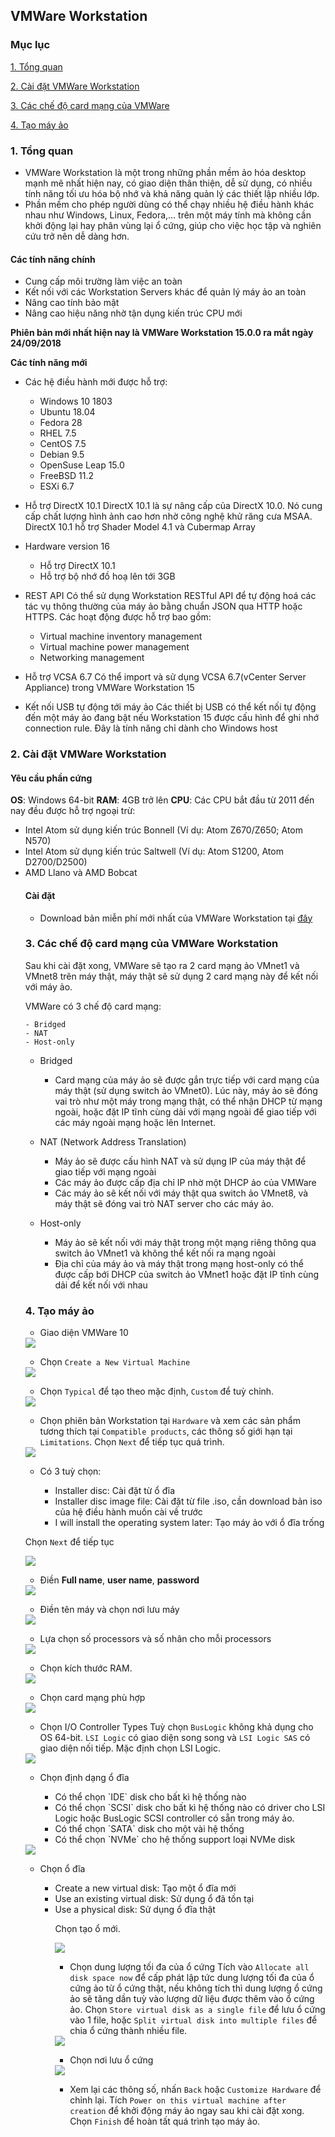 ## VMWare Workstation
### Mục lục

[1. Tổng quan](#tongquan)

[2. Cài đặt VMWare Workstation](#caidatvmware)

[3. Các chế độ card mạng của VMWare](#cacchedocardmang)

[4. Tạo máy ảo](#taomayao)

<a name="tongquan"></a>
### 1. Tổng quan

- VMWare Workstation là một trong những phần mềm ảo hóa desktop mạnh mẽ nhất hiện nay, có giao diện thân thiện, dễ sử dụng, có nhiều tính năng tối ưu hóa bộ nhớ và khả năng quản lý các thiết lập nhiều lớp.
- Phần mềm cho phép người dùng có thể chạy nhiều hệ điều hành khác nhau như Windows, Linux, Fedora,... trên một máy tính mà không cần khởi động lại hay phân vùng lại ổ cứng, giúp cho việc học tập và nghiên cứu trở nên dễ dàng hơn.

#### Các tính năng chính
- Cung cấp môi trường làm việc an toàn
- Kết nối với các Workstation Servers khác để quản lý máy ảo an toàn
- Nâng cao tính bảo mật
- Nâng cao hiệu năng nhờ tận dụng kiến trúc CPU mới

**Phiên bản mới nhất hiện nay là VMWare Workstation 15.0.0 ra mắt ngày 24/09/2018**

**Các tính năng mới**
- Các hệ điều hành mới được hỗ trợ:
	<ul>
	<li>Windows 10 1803</li>
	<li>Ubuntu 18.04</li>
	<li>Fedora 28</li>
	<li>RHEL 7.5</li>
	<li>CentOS 7.5</li>
	<li>Debian 9.5</li>
	<li>OpenSuse Leap 15.0</li>
	<li>FreeBSD 11.2</li>
	<li>ESXi 6.7</li>
	</ul>

- Hỗ trợ DirectX 10.1
DirectX 10.1 là sự nâng cấp của DirectX 10.0. Nó cung cấp chất lượng hình ảnh cao hơn nhờ công nghệ khử răng cưa MSAA. DirectX 10.1 hỗ trợ Shader Model 4.1 và Cubermap Array

- Hardware version 16

	<ul>
	<li>Hỗ trợ DirectX 10.1</li>
	<li>Hỗ trợ bộ nhớ đồ hoạ lên tới 3GB</li>
	</ul>

- REST API
Có thể sử dụng Workstation RESTful API để tự động hoá các tác vụ thông thường của máy ảo bằng chuẩn JSON qua HTTP hoặc HTTPS. Các hoạt động được hỗ trợ bao gồm:

	<ul>
	<li>Virtual machine inventory management</li>
	<li>Virtual machine power management</li>
	<li>Networking management</li>
	</ul>

- Hỗ trợ VCSA 6.7
Có thể import và sử dụng VCSA 6.7(vCenter Server Appliance) trong VMWare Workstation 15

- Kết nối USB tự động tới máy ảo
Các thiết bị USB có thể kết nối tự động đến một máy ảo đang bật nếu Workstation 15 được cấu hình để ghi nhớ connection rule.
Đây là tính năng chỉ dành cho Windows host

<a name="caidatvmware"></a>
### 2. Cài đặt VMWare Workstation

#### Yêu cầu phần cứng

**OS**: Windows 64-bit
**RAM**: 4GB trở lên
**CPU**: Các CPU bắt đầu từ 2011 đến nay đều được hỗ trợ ngoại trừ:

<ul>
<li>Intel Atom sử dụng kiến trúc Bonnell (Ví dụ: Atom Z670/Z650; Atom N570)</li>
<li>Intel Atom sử dụng kiến trúc Saltwell (Ví dụ: Atom S1200, Atom D2700/D2500)</li>
<li>AMD Llano và AMD Bobcat</li>

#### Cài đặt

- Download bản miễn phí mới nhất của VMWare Workstation tại [đây](https://my.vmware.com/en/web/vmware/free#desktop_end_user_computing/vmware_workstation_player/15_0)

<a name="cacchedocardmang"></a>
### 3. Các chế độ card mạng của VMWare Workstation

Sau khi cài đặt xong, VMWare sẽ tạo ra 2 card mạng ảo VMnet1 và VMnet8 trên máy thật, máy thật sẽ sử dụng 2 card mạng này để kết nối với máy ảo.

VMWare có 3 chế độ card mạng:

```
- Bridged
- NAT
- Host-only
```

- Bridged  

	<ul>
	<li>Card mạng của máy ảo sẽ được gắn trực tiếp với card mạng của máy thật (sử dụng switch ảo VMnet0). Lúc này, máy ảo sẽ đóng vai trò như một máy trong mạng thật, có thể nhận DHCP từ mạng ngoài, hoặc đặt IP tĩnh cùng dải với mạng ngoài để giao tiếp với các máy ngoài mạng hoặc lên Internet.</li>
	</ul>

- NAT (Network Address Translation)

	<ul>
	<li>Máy ảo sẽ được cấu hình NAT và sử dụng IP của máy thật để giao tiếp với mạng ngoài</li>
	<li>Các máy ảo được cấp địa chỉ IP nhờ một DHCP ảo của VMWare</li>
	<li>Các máy ảo sẽ kết nối với máy thật qua switch ảo VMnet8, và máy thật sẽ đóng vai trò NAT server cho các máy ảo.</li>
	</ul>

- Host-only

	<ul>
	<li>Máy ảo sẽ kết nối với máy thật trong một mạng riêng thông qua switch ảo VMnet1 và không thể kết nối ra mạng ngoài</li>
	<li>Địa chỉ của máy ảo và máy thật trong mạng host-only có thể được cấp bới DHCP của switch ảo VMnet1 hoặc đặt IP tĩnh cùng dải để kết nối với nhau</li>
	</ul>

<a name="taomayao"></a>
### 4. Tạo máy ảo

- Giao diện VMWare 10

<img src="https://github.com/doedoe12/Internship/blob/master/image/VMW1.jpg">

- Chọn `Create a New Virtual Machine`

<img src="https://github.com/doedoe12/Internship/blob/master/image/VMW2.jpg">

- Chọn `Typical` để tạo theo mặc định, `Custom` để tuỳ chỉnh.

<img src="https://github.com/doedoe12/Internship/blob/master/image/VMW3.jpg">

- Chọn phiên bản Workstation tại `Hardware` và xem các sản phẩm tương thích tại `Compatible products`, các thông số giới hạn tại `Limitations`. Chọn `Next` để tiếp tục quá trình.

<img src="https://github.com/doedoe12/Internship/blob/master/image/VMW4.jpg">

- Có 3 tuỳ chọn:

	<ul>
	<li>Installer disc: Cài đặt từ ổ đĩa</li>
	<li>Installer disc image file: Cài đặt từ file .iso, cần download bản iso của hệ điều hành muốn cài về trước</li>
	<li>I will install the operating system later: Tạo máy ảo với ổ đĩa trống</li>
	</ul>
Chọn `Next` để tiếp tục

<img src="https://github.com/doedoe12/Internship/blob/master/image/vmw5.jpg">

- Điền **Full name**, **user name**, **password**

<img src="https://github.com/doedoe12/Internship/blob/master/image/vmw6.jpg">

- Điền tên máy và chọn nơi lưu máy

<img src="https://github.com/doedoe12/Internship/blob/master/image/vmw7.jpg">

- Lựa chọn số processors và số nhân cho mỗi processors

<img src="https://github.com/doedoe12/Internship/blob/master/image/vmw8.jpg">

- Chọn kích thước RAM.

<img src="https://github.com/doedoe12/Internship/blob/master/image/vmw9.jpg">

- Chọn card mạng phù hợp

<img src="https://github.com/doedoe12/Internship/blob/master/image/vmw10.jpg">

- Chọn I/O Controller Types
Tuỳ chọn `BusLogic` không khả dụng cho OS 64-bit. `LSI Logic` có giao diện song song và `LSI Logic SAS` có giao diện nối tiếp. Mặc định chọn LSI Logic.

<img src="https://github.com/doedoe12/Internship/blob/master/image/vmw11.jpg">

- Chọn định dạng ổ đĩa

	<ul>
	<li>Có thể chọn `IDE` disk cho bất kì hệ thống nào</li>
	<li>Có thể chọn `SCSI` disk cho bất kì hệ thống nào có driver cho LSI Logic hoặc BusLogic SCSI controller có sẵn trong máy ảo.</li>
	<li>Có thể chọn `SATA` disk cho một vài hệ thống</li>
	<li>Có thể chọn `NVMe` cho hệ thống support loại NVMe disk</li>
	</ul>

<img src="https://github.com/doedoe12/Internship/blob/master/image/vmw12.jpg">

- Chọn ổ đĩa

	<ul>
	<li>Create a new virtual disk: Tạo một ổ đĩa mới</li>
	<li>Use an existing virtual disk: Sử dụng ổ đã tồn tại</li>
	<li>Use a physical disk: Sử dụng ổ đĩa thật</li>
	<ul>
Chọn tạo ổ mới.

<img src="https://github.com/doedoe12/Internship/blob/master/image/vmw13.jpg">

- Chọn dung lượng tối đa của ổ cứng
Tích vào `Allocate all disk space now` để cấp phát lập tức dung lượng tối đa của ổ cứng ảo từ ổ cứng thật, nếu không tích thì dung lượng ổ cứng ảo sẽ tăng dần tuỳ vào lượng dữ liệu được thêm vào ổ cứng ảo. Chọn `Store virtual disk as a single file` để lưu ổ cứng vào 1 file, hoặc `Split virtual disk into multiple files` để chia ổ cứng thành nhiều file.

<img src="https://github.com/doedoe12/Internship/blob/master/image/vmw14.jpg">

- Chọn nơi lưu ổ cứng

<img src="https://github.com/doedoe12/Internship/blob/master/image/vmw15.jpg">

- Xem lại các thông số, nhấn `Back` hoặc `Customize Hardware` để chỉnh lại. Tích `Power on this virtual machine after creation` để khởi động máy ảo ngay sau khi cài đặt xong. Chọn `Finish` để hoàn tất quá trình tạo máy ảo.




